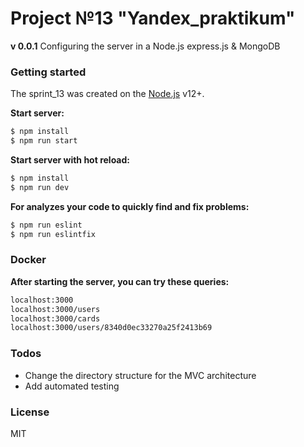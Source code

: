 # Project №13 "Yandex_praktikum"
**v 0.0.1**
Configuring the server in a Node.js express.js & MongoDB

### Getting started

The sprint_13 was created on the [Node.js](https://nodejs.org/) v12+.

**Start server:**
```sh
$ npm install
$ npm run start
```
**Start server with hot reload:**
```sh
$ npm install
$ npm run dev
```

**For analyzes your code to quickly find and fix problems:**
```sh
$ npm run eslint
$ npm run eslintfix
```
### Docker

**After starting the server, you can try these queries:**

```sh
localhost:3000
localhost:3000/users
localhost:3000/cards
localhost:3000/users/8340d0ec33270a25f2413b69
```
### Todos

 - Change the directory structure for the MVC architecture
 - Add automated testing
 
### License

MIT
